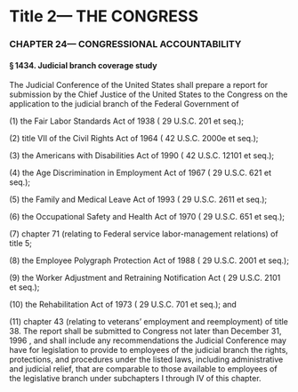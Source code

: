 
# Title 2— THE CONGRESS
### CHAPTER 24— CONGRESSIONAL ACCOUNTABILITY
#### § 1434. Judicial branch coverage study

The Judicial Conference of the United States shall prepare a report for submission by the Chief Justice of the United States to the Congress on the application to the judicial branch of the Federal Government of

(1) the Fair Labor Standards Act of 1938 ( 29 U.S.C. 201 et seq.);

(2) title VII of the Civil Rights Act of 1964 ( 42 U.S.C. 2000e et seq.);

(3) the Americans with Disabilities Act of 1990 ( 42 U.S.C. 12101 et seq.);

(4) the Age Discrimination in Employment Act of 1967 ( 29 U.S.C. 621 et seq.);

(5) the Family and Medical Leave Act of 1993 ( 29 U.S.C. 2611 et seq.);

(6) the Occupational Safety and Health Act of 1970 ( 29 U.S.C. 651 et seq.);

(7) chapter 71 (relating to Federal service labor-management relations) of title 5;

(8) the Employee Polygraph Protection Act of 1988 ( 29 U.S.C. 2001 et seq.);

(9) the Worker Adjustment and Retraining Notification Act ( 29 U.S.C. 2101 et seq.);

(10) the Rehabilitation Act of 1973 ( 29 U.S.C. 701 et seq.); and

(11) chapter 43 (relating to veterans’ employment and reemployment) of title 38. The report shall be submitted to Congress not later than December 31, 1996 , and shall include any recommendations the Judicial Conference may have for legislation to provide to employees of the judicial branch the rights, protections, and procedures under the listed laws, including administrative and judicial relief, that are comparable to those available to employees of the legislative branch under subchapters I through IV of this chapter.
